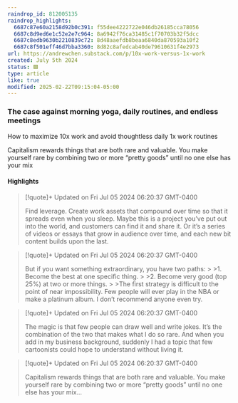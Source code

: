 ```yaml
---
raindrop_id: 812005135
raindrop_highlights:
  6687c87e60a2158d92b0c391: f55dee4222722e046db26185cca78056
  6687c8d9ed6e1c52e2e7c964: 8a6942f76ca31485c1f70703b32f5dcc
  6687c8edb9630b2210839c72: 8d48aaefdb8beaa6840da870593a10f2
  6687c8f501eff46d7bba3360: 8d82c8afedcab40de79610631f4e2973
url: https://andrewchen.substack.com/p/10x-work-versus-1x-work
created: July 5th 2024
status: 🟩
type: article
like: true
modified: 2025-02-22T09:15:04-05:00
---
```



### The case against morning yoga, daily routines, and endless meetings

How to maximize 10x work and avoid thoughtless daily 1x work routines

Capitalism rewards things that are both rare and valuable. You make yourself rare by combining two or more “pretty goods” until no one else has your mix
#### Highlights

> [!quote]+ Updated on Fri Jul 05 2024 06:20:37 GMT-0400
>
> Find leverage. Create work assets that compound over time so that it spreads even when you sleep. Maybe this is a project you’ve put out into the world, and customers can find it and share it. Or it’s a series of videos or essays that grow in audience over time, and each new bit content builds upon the last.

> [!quote]+ Updated on Fri Jul 05 2024 06:20:37 GMT-0400
>
> But if you want something extraordinary, you have two paths:
&gt;
&gt;1. Become the best at one specific thing.
&gt;
&gt;2. Become very good (top 25%) at two or more things.
&gt;
&gt;The first strategy is difficult to the point of near impossibility. Few people will ever play in the NBA or make a platinum album. I don’t recommend anyone even try.

> [!quote]+ Updated on Fri Jul 05 2024 06:20:37 GMT-0400
>
> The magic is that few people can draw well and write jokes. It’s the combination of the two that makes what I do so rare. And when you add in my business background, suddenly I had a topic that few cartoonists could hope to understand without living it.

> [!quote]+ Updated on Fri Jul 05 2024 06:20:37 GMT-0400
>
> Capitalism rewards things that are both rare and valuable. You make yourself rare by combining two or more “pretty goods” until no one else has your mix…
